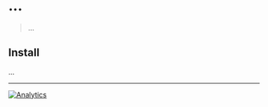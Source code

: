 # ...

> ...

## Install

...

---

[![Analytics](https://ga-beacon.appspot.com/UA-49657176-6/import-behavior?flat)](https://github.com/igrigorik/ga-beacon)


